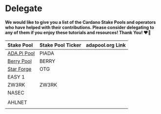 # Delegate

#### We would like to give you a list of the Cardano Stake Pools and operators who have helped with their contributions. Please consider delegating to any of them if you enjoy these tutorials and resources! Thank You! ❤️🙏

| Stake Pool | Stake Pool Ticker | adapool.org Link |
| :--- | :--- | :--- |
| [ADA.Pi Pool](https://ada-pi.io/) | PIADA |  |
| [Berry Pool](https://pipool.online/) | BERRY |  |
| [Star Forge](%20https://adamantium.online/) | OTG |  |
| EASY 1 |  |  |
| ZW3RK | ZW3RK |  |
| NASEC |  |  |
|  |  |  |
| AHLNET |  |  |
|  |  |  |

#### 

